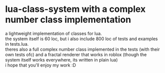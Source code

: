 # lua-class-system with a complex number class implementation
a lightweight implementation of classes for lua. <br>
the system itself is 60 loc, but i also include 800 loc of tests and examples in tests.lua. <br>
theres also a full complex number class implemented in the tests (with their own tests ofc) and a fractal renderer that works in roblox (though the system itself works everywhere, its written in plain lua)<br>
i hope that you'll enjoy my work :D
